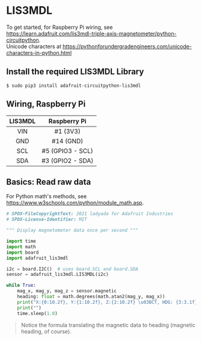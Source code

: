 # LIS3MDL

To get started, for Raspberry Pi wiring, see <https://learn.adafruit.com/lis3mdl-triple-axis-magnetometer/python-circuitpython>.  
Unicode characters at <https://pythonforundergradengineers.com/unicode-characters-in-python.html>

## Install the required LIS3MDL Library
```commandline
$ sudo pip3 install adafruit-circuitpython-lis3mdl
```
## Wiring, Raspberry Pi
| LIS3MDL | Raspberry Pi |
|:-------:|:------------:|
|   VIN   |   #1 (3V3)   |
|   GND   |  #14 (GND)   |
| SCL     | #5 (GPIO3 - SCL) |
|   SDA   | #3 (GPIO2 - SDA) |

## Basics: Read raw data
For Python math's methods, see <https://www.w3schools.com/python/module_math.asp>.
```python
# SPDX-FileCopyrightText: 2021 ladyada for Adafruit Industries
# SPDX-License-Identifier: MIT

""" Display magnetometer data once per second """

import time
import math
import board
import adafruit_lis3mdl

i2c = board.I2C()  # uses board.SCL and board.SDA
sensor = adafruit_lis3mdl.LIS3MDL(i2c)

while True:
    mag_x, mag_y, mag_z = sensor.magnetic
    heading: float = math.degrees(math.atan2(mag_y, mag_x)) 
    print("X:{0:10.2f}, Y:{1:10.2f}, Z:{2:10.2f} \u03BCT, HDG: {3:3.1f}".format(mag_x, mag_y, mag_z, heading))
    print("")
    time.sleep(1.0)

```
> Notice the formula translating the magnetic data to heading (magnetic heading, of course).
 

